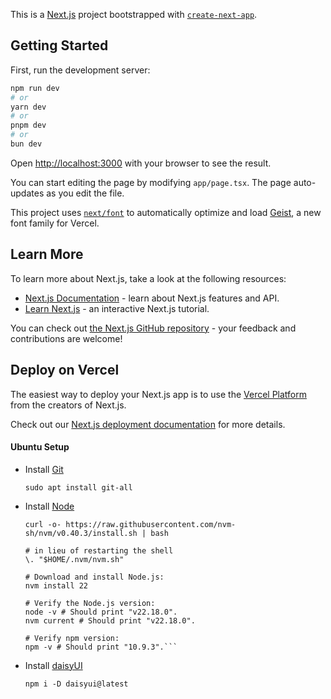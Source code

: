 This is a [Next.js](https://nextjs.org) project bootstrapped with [`create-next-app`](https://nextjs.org/docs/app/api-reference/cli/create-next-app).

## Getting Started

First, run the development server:

```bash
npm run dev
# or
yarn dev
# or
pnpm dev
# or
bun dev
```

Open [http://localhost:3000](http://localhost:3000) with your browser to see the result.

You can start editing the page by modifying `app/page.tsx`. The page auto-updates as you edit the file.

This project uses [`next/font`](https://nextjs.org/docs/app/building-your-application/optimizing/fonts) to automatically optimize and load [Geist](https://vercel.com/font), a new font family for Vercel.

## Learn More

To learn more about Next.js, take a look at the following resources:

- [Next.js Documentation](https://nextjs.org/docs) - learn about Next.js features and API.
- [Learn Next.js](https://nextjs.org/learn) - an interactive Next.js tutorial.

You can check out [the Next.js GitHub repository](https://github.com/vercel/next.js) - your feedback and contributions are welcome!

## Deploy on Vercel

The easiest way to deploy your Next.js app is to use the [Vercel Platform](https://vercel.com/new?utm_medium=default-template&filter=next.js&utm_source=create-next-app&utm_campaign=create-next-app-readme) from the creators of Next.js.

Check out our [Next.js deployment documentation](https://nextjs.org/docs/app/building-your-application/deploying) for more details.

#### Ubuntu Setup
- Install [Git](https://git-scm.com/)

  ```sudo apt install git-all```

- Install [Node](https://nodejs.org/en)

  ```# Download and install nvm:
  curl -o- https://raw.githubusercontent.com/nvm-sh/nvm/v0.40.3/install.sh | bash
  
  # in lieu of restarting the shell
  \. "$HOME/.nvm/nvm.sh"
  
  # Download and install Node.js:
  nvm install 22
  
  # Verify the Node.js version:
  node -v # Should print "v22.18.0".
  nvm current # Should print "v22.18.0".
  
  # Verify npm version:
  npm -v # Should print "10.9.3".```

- Install [daisyUI](https://daisyui.com/)

  ```npm i -D daisyui@latest```